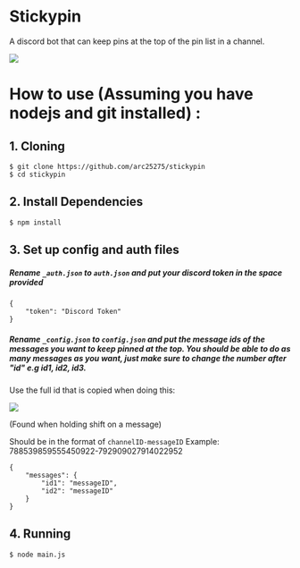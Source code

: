 # Stickypin
A discord bot that can keep pins at the top of the pin list in a channel. 

![](https://media.discordapp.net/attachments/788539859555450922/792970900445724672/ezgif.com-optimize.gif)

# How to use (Assuming you have nodejs and git installed) : 

## 1. Cloning
```
$ git clone https://github.com/arc25275/stickypin
$ cd stickypin
```

## 2. Install Dependencies

```
$ npm install
```

## 3. Set up config and auth files

##### Rename `_auth.json` to `auth.json` and put your discord token in the space provided
```
{
	"token": "Discord Token"
}
```

##### Rename `_config.json` to `config.json` and put the message ids of the messages you want to keep pinned at the top. You should be able to do as many messages as you want, just make sure to change the number after "id" e.g id1, id2, id3.

Use the full id that is copied when doing this: 

![](https://media.discordapp.net/attachments/788539859555450922/792937961346826271/unknown.png) 

(Found when holding shift on a message) 

Should be in the format of ``channelID-messageID`` Example: 788539859555450922-792909027914022952
```
{
	"messages": {
		"id1": "messageID",
		"id2": "messageID"
	}
}
```

## 4. Running

```
$ node main.js
```




